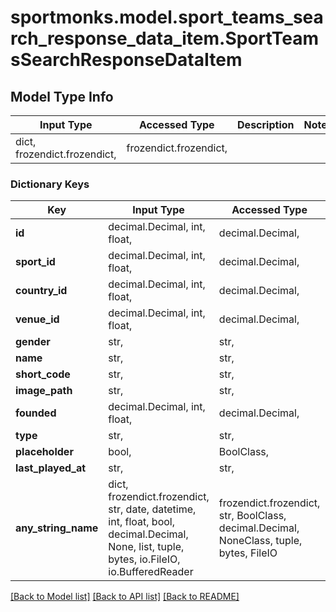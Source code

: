 # sportmonks.model.sport_teams_search_response_data_item.SportTeamsSearchResponseDataItem

## Model Type Info
Input Type | Accessed Type | Description | Notes
------------ | ------------- | ------------- | -------------
dict, frozendict.frozendict,  | frozendict.frozendict,  |  | 

### Dictionary Keys
Key | Input Type | Accessed Type | Description | Notes
------------ | ------------- | ------------- | ------------- | -------------
**id** | decimal.Decimal, int, float,  | decimal.Decimal,  |  | [optional] 
**sport_id** | decimal.Decimal, int, float,  | decimal.Decimal,  |  | [optional] 
**country_id** | decimal.Decimal, int, float,  | decimal.Decimal,  |  | [optional] 
**venue_id** | decimal.Decimal, int, float,  | decimal.Decimal,  |  | [optional] 
**gender** | str,  | str,  |  | [optional] 
**name** | str,  | str,  |  | [optional] 
**short_code** | str,  | str,  |  | [optional] 
**image_path** | str,  | str,  |  | [optional] 
**founded** | decimal.Decimal, int, float,  | decimal.Decimal,  |  | [optional] 
**type** | str,  | str,  |  | [optional] 
**placeholder** | bool,  | BoolClass,  |  | [optional] 
**last_played_at** | str,  | str,  |  | [optional] 
**any_string_name** | dict, frozendict.frozendict, str, date, datetime, int, float, bool, decimal.Decimal, None, list, tuple, bytes, io.FileIO, io.BufferedReader | frozendict.frozendict, str, BoolClass, decimal.Decimal, NoneClass, tuple, bytes, FileIO | any string name can be used but the value must be the correct type | [optional]

[[Back to Model list]](../../README.md#documentation-for-models) [[Back to API list]](../../README.md#documentation-for-api-endpoints) [[Back to README]](../../README.md)

